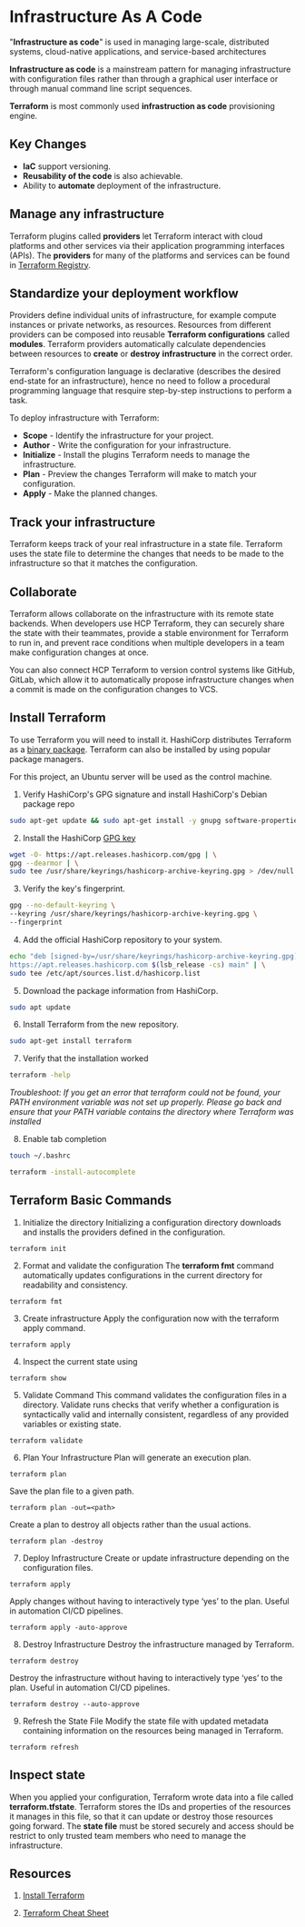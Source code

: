 # Infrastructure As A Code

"**Infrastructure as code**" is used in managing large-scale, distributed systems, cloud-native applications, and service-based architectures

**Infrastructure as code** is a mainstream pattern for managing infrastructure with configuration files rather than through a graphical user interface or through manual command line script sequences.

**Terraform** is most commonly used **infrastruction as code** provisioning engine.


## Key Changes

- **IaC** support versioning.
- **Reusability of the code** is also achievable.
- Ability to **automate** deployment of the infrastructure.

## Manage any infrastructure

Terraform plugins called **providers** let Terraform interact with cloud platforms and other services via their application programming interfaces (APIs). The **providers** for many of the platforms and services can be found in [Terraform Registry](https://registry.terraform.io/browse/providers).

## Standardize your deployment workflow

Providers define individual units of infrastructure, for example compute instances or private networks, as resources. Resources from different providers can be composed into reusable **Terraform configurations** called **modules**. Terraform providers automatically calculate dependencies between resources to **create** or **destroy** **infrastructure** in the correct order.

Terraform's configuration language is declarative (describes the desired end-state for an infrastructure), hence no need to follow a procedural programming language that resquire step-by-step instructions to perform a task.

To deploy infrastructure with Terraform:

- **Scope** - Identify the infrastructure for your project.
- **Author** - Write the configuration for your infrastructure.
- **Initialize** - Install the plugins Terraform needs to manage the infrastructure.
- **Plan** - Preview the changes Terraform will make to match your configuration.
- **Apply** - Make the planned changes.


## Track your infrastructure

Terraform keeps track of your real infrastructure in a state file. Terraform uses the state file to determine the changes that needs to be made to the infrastructure so that it matches the configuration.


## Collaborate

Terraform allows collaborate on the infrastructure with its remote state backends. When developers use HCP Terraform, they can securely share the state with their teammates, provide a stable environment for Terraform to run in, and prevent race conditions when multiple developers in a team make configuration changes at once.

You can also connect HCP Terraform to version control systems like GitHub, GitLab, which allow it to automatically propose infrastructure changes when a commit is made on the configuration changes to VCS.


## Install Terraform

To use Terraform you will need to install it. HashiCorp distributes Terraform as a [binary package](https://developer.hashicorp.com/terraform/install). Terraform can also be installed by using popular package managers.

For this project, an Ubuntu server will be used as the control machine.

1. Verify HashiCorp's GPG signature and install HashiCorp's Debian package repo

```bash
sudo apt-get update && sudo apt-get install -y gnupg software-properties-common
```

2. Install the HashiCorp [GPG key](https://apt.releases.hashicorp.com/gpg)

```bash
wget -O- https://apt.releases.hashicorp.com/gpg | \
gpg --dearmor | \
sudo tee /usr/share/keyrings/hashicorp-archive-keyring.gpg > /dev/null
```

3. Verify the key's fingerprint.
 
```bash
gpg --no-default-keyring \
--keyring /usr/share/keyrings/hashicorp-archive-keyring.gpg \
--fingerprint
```

4. Add the official HashiCorp repository to your system.
        
```bash
echo "deb [signed-by=/usr/share/keyrings/hashicorp-archive-keyring.gpg] \
https://apt.releases.hashicorp.com $(lsb_release -cs) main" | \
sudo tee /etc/apt/sources.list.d/hashicorp.list
```

5. Download the package information from HashiCorp.

```bash
sudo apt update
```

6. Install Terraform from the new repository.

```bash
sudo apt-get install terraform
```

7. Verify that the installation worked

```bash
terraform -help
```

*Troubleshoot: If you get an error that terraform could not be found, your PATH environment variable was not set up properly. Please go back and ensure that your PATH variable contains the directory where Terraform was installed*

8. Enable tab completion

```bash
touch ~/.bashrc
```

```bash
terraform -install-autocomplete
```

## Terraform Basic Commands

1. Initialize the directory
Initializing a configuration directory downloads and installs the providers defined in the configuration.

```hcl
terraform init
```

2. Format and validate the configuration
The **terraform fmt** command automatically updates configurations in the current directory for readability and consistency.

```hcl
terraform fmt
```

3. Create infrastructure
Apply the configuration now with the terraform apply command.

```hcl
terraform apply
```

4. Inspect the current state using 

```hcl
terraform show
```

5. Validate Command
This command validates the configuration files in a directory. Validate runs checks that verify whether a configuration is syntactically valid and internally consistent, regardless of any provided variables or existing state.

```hcl
terraform validate
```

6. Plan Your Infrastructure
Plan will generate an execution plan.

```hcl
terraform plan
```
Save the plan file to a given path.

```hcl
terraform plan -out=<path>
```
Create a plan to destroy all objects rather than the usual actions.

```hcl
terraform plan -destroy
```

7. Deploy Infrastructure
Create or update infrastructure depending on the configuration files.

```hcl
terraform apply
```
Apply changes without having to interactively type ‘yes’ to the plan. Useful in automation CI/CD pipelines.

```hcl
terraform apply -auto-approve
```

8. Destroy Infrastructure
Destroy the infrastructure managed by Terraform.

```hcl
terraform destroy
```
Destroy the infrastructure without having to interactively type ‘yes’ to the plan. Useful in automation CI/CD pipelines.

```hcl
terraform destroy --auto-approve
```

9. Refresh the State File
Modify the state file with updated metadata containing information on the resources being managed in Terraform.

```hcl
terraform refresh
```

## Inspect state
When you applied your configuration, Terraform wrote data into a file called **terraform.tfstate**. Terraform stores the IDs and properties of the resources it manages in this file, so that it can update or destroy those resources going forward. The **state file** must be stored securely and access should be restrict to only trusted team members who need to manage the infrastructure.


## Resources

1. [Install Terraform](https://developer.hashicorp.com/terraform/tutorials/aws-get-started/install-cli)

2. [Terraform Cheat Sheet](https://spacelift.io/blog/terraform-commands-cheat-sheet)


